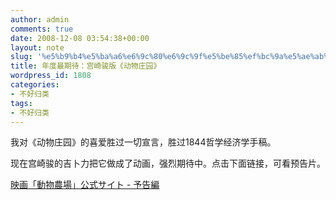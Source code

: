 ```yaml
---
author: admin
comments: true
date: 2008-12-08 03:54:38+00:00
layout: note
slug: '%e5%b9%b4%e5%ba%a6%e6%9c%80%e6%9c%9f%e5%be%85%ef%bc%9a%e5%ae%ab%e5%b4%8e%e9%aa%8f%e7%89%88%e3%80%8a%e5%8a%a8%e7%89%a9%e5%ba%84%e5%9b%ad%e3%80%8b'
title: 年度最期待：宫崎骏版《动物庄园》
wordpress_id: 1808
categories:
- 不好归类
tags:
- 不好归类
---
```


我对《动物庄园》的喜爱胜过一切宣言，胜过1844哲学经济学手稿。  
  
现在宫崎骏的吉卜力把它做成了动画，强烈期待中。点击下面链接，可看预告片。  
  
[映画「動物農場」公式サイト - 予告編](http://www.ghibli-museum.jp/animal/trailer/)  


<blockquote></blockquote>
